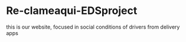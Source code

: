 # Re-clameaqui-EDSproject
this is our website, focused in social conditions of drivers from delivery apps 
